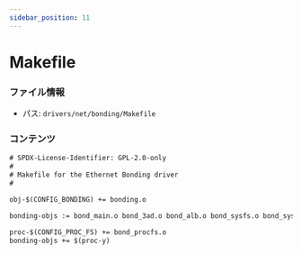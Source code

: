 ```yaml
---
sidebar_position: 11
---
```

# Makefile

### ファイル情報

- パス: `drivers/net/bonding/Makefile`

### コンテンツ

```txt
# SPDX-License-Identifier: GPL-2.0-only
#
# Makefile for the Ethernet Bonding driver
#

obj-$(CONFIG_BONDING) += bonding.o

bonding-objs := bond_main.o bond_3ad.o bond_alb.o bond_sysfs.o bond_sysfs_slave.o bond_debugfs.o bond_netlink.o bond_options.o

proc-$(CONFIG_PROC_FS) += bond_procfs.o
bonding-objs += $(proc-y)


```
